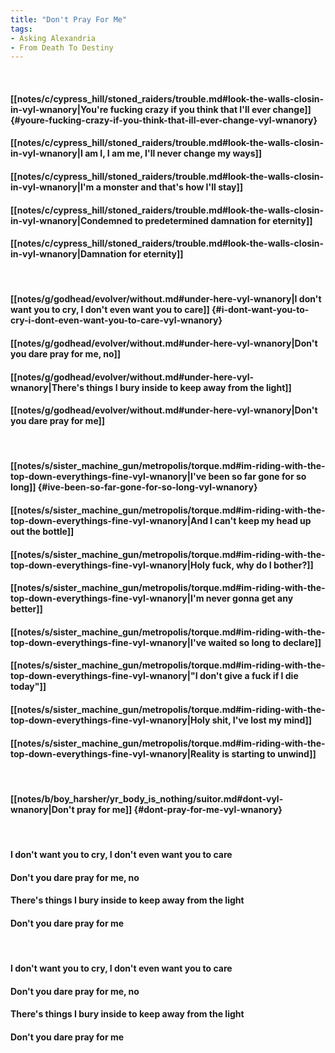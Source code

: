 ```yaml
---
title: "Don't Pray For Me"
tags:
- Asking Alexandria
- From Death To Destiny
---
```

&nbsp;
#### [[notes/c/cypress_hill/stoned_raiders/trouble.md#look-the-walls-closin-in-vyl-wnanory|You're fucking crazy if you think that I'll ever change]] {#youre-fucking-crazy-if-you-think-that-ill-ever-change-vyl-wnanory}
#### [[notes/c/cypress_hill/stoned_raiders/trouble.md#look-the-walls-closin-in-vyl-wnanory|I am I, I am me, I'll never change my ways]]
#### [[notes/c/cypress_hill/stoned_raiders/trouble.md#look-the-walls-closin-in-vyl-wnanory|I'm a monster and that's how I'll stay]]
#### [[notes/c/cypress_hill/stoned_raiders/trouble.md#look-the-walls-closin-in-vyl-wnanory|Condemned to predetermined damnation for eternity]]
#### [[notes/c/cypress_hill/stoned_raiders/trouble.md#look-the-walls-closin-in-vyl-wnanory|Damnation for eternity]]
&nbsp;
#### [[notes/g/godhead/evolver/without.md#under-here-vyl-wnanory|I don't want you to cry, I don't even want you to care]] {#i-dont-want-you-to-cry-i-dont-even-want-you-to-care-vyl-wnanory}
#### [[notes/g/godhead/evolver/without.md#under-here-vyl-wnanory|Don't you dare pray for me, no]]
#### [[notes/g/godhead/evolver/without.md#under-here-vyl-wnanory|There's things I bury inside to keep away from the light]]
#### [[notes/g/godhead/evolver/without.md#under-here-vyl-wnanory|Don't you dare pray for me]]
&nbsp;
#### [[notes/s/sister_machine_gun/metropolis/torque.md#im-riding-with-the-top-down-everythings-fine-vyl-wnanory|I've been so far gone for so long]] {#ive-been-so-far-gone-for-so-long-vyl-wnanory}
#### [[notes/s/sister_machine_gun/metropolis/torque.md#im-riding-with-the-top-down-everythings-fine-vyl-wnanory|And I can't keep my head up out the bottle]]
#### [[notes/s/sister_machine_gun/metropolis/torque.md#im-riding-with-the-top-down-everythings-fine-vyl-wnanory|Holy fuck, why do I bother?]]
#### [[notes/s/sister_machine_gun/metropolis/torque.md#im-riding-with-the-top-down-everythings-fine-vyl-wnanory|I'm never gonna get any better]]
#### [[notes/s/sister_machine_gun/metropolis/torque.md#im-riding-with-the-top-down-everythings-fine-vyl-wnanory|I've waited so long to declare]]
#### [[notes/s/sister_machine_gun/metropolis/torque.md#im-riding-with-the-top-down-everythings-fine-vyl-wnanory|"I don't give a fuck if I die today"]]
#### [[notes/s/sister_machine_gun/metropolis/torque.md#im-riding-with-the-top-down-everythings-fine-vyl-wnanory|Holy shit, I've lost my mind]]
#### [[notes/s/sister_machine_gun/metropolis/torque.md#im-riding-with-the-top-down-everythings-fine-vyl-wnanory|Reality is starting to unwind]]
&nbsp;
#### [[notes/b/boy_harsher/yr_body_is_nothing/suitor.md#dont-vyl-wnanory|Don't pray for me]] {#dont-pray-for-me-vyl-wnanory}
&nbsp;
#### I don't want you to cry, I don't even want you to care
#### Don't you dare pray for me, no
#### There's things I bury inside to keep away from the light
#### Don't you dare pray for me
&nbsp;
#### I don't want you to cry, I don't even want you to care
#### Don't you dare pray for me, no
#### There's things I bury inside to keep away from the light
#### Don't you dare pray for me
